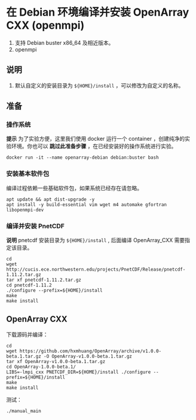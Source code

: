 # 在 Debian 环境编译并安装 OpenArray CXX (openmpi)

1. 支持 Debian buster x86_64 及相近版本。
2. openmpi

## 说明

1. 默认自定义的安装目录为 `${HOME}/install` ，可以修改为自定义的名称。

## 准备

### 操作系统

**提示** 为了实验方便，这里我们使用 docker 运行一个 container ，创建纯净的实验环境。你也可以 **跳过此准备步骤** ，在已经安装好的操作系统进行实验。

```shell
docker run -it --name openarray-debian debian:buster bash
```

### 安装基本软件包

编译过程依赖一些基础软件包，如果系统已经存在请忽略。

```shell
apt update && apt dist-upgrade -y
apt install -y build-essential vim wget m4 automake gfortran libopenmpi-dev
```

### 编译并安装 PnetCDF

**说明** pnetcdf 安装目录为 `${HOME}/install` , 后面编译 OpenArray_CXX 需要指定该目录。

```shell
cd
wget http://cucis.ece.northwestern.edu/projects/PnetCDF/Release/pnetcdf-1.11.2.tar.gz
tar xf pnetcdf-1.11.2.tar.gz
cd pnetcdf-1.11.2
./configure --prefix=${HOME}/install
make
make install
```

## OpenArray CXX

下载源码并编译：

```shell
cd
wget https://github.com/hxmhuang/OpenArray/archive/v1.0.0-beta.1.tar.gz -O OpenArray-v1.0.0-beta.1.tar.gz
tar xf OpenArray-v1.0.0-beta.1.tar.gz
cd OpenArray-1.0.0-beta.1/
LIBS=-lmpi_cxx PNETCDF_DIR=${HOME}/install ./configure --prefix=${HOME}/install
make
make install
```

测试：

```shell
./manual_main
```

